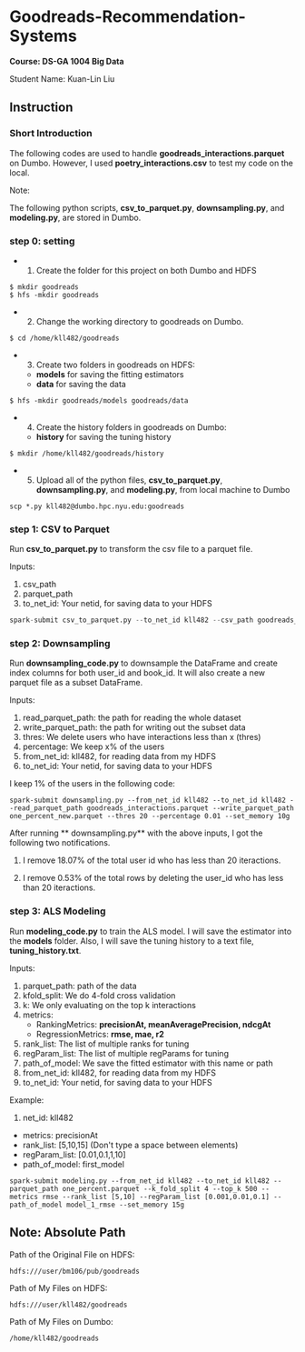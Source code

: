 # Goodreads-Recommendation-Systems

**Course: DS-GA 1004 Big Data**

Student Name: Kuan-Lin Liu

## Instruction

### Short Introduction

The following codes are used to handle **goodreads\_interactions.parquet** on Dumbo. However, I used **poetry\_interactions.csv** to test my code on the local.

Note:

The following python scripts, **csv\_to\_parquet.py**, **downsampling.py**, and **modeling.py**, are stored in Dumbo.

### step 0: setting

- 1. Create the folder for this project on both Dumbo and HDFS

```
$ mkdir goodreads
$ hfs -mkdir goodreads
```

- 2. Change the working directory to goodreads on Dumbo.

```
$ cd /home/kll482/goodreads
```

- 3. Create two folders in goodreads on HDFS:
 
	- **models** for saving the fitting estimators
	- **data** for saving the data

```
$ hfs -mkdir goodreads/models goodreads/data
```

- 4. Create the history folders in goodreads on Dumbo:

	- **history** for saving the tuning history

```
$ mkdir /home/kll482/goodreads/history
```

- 5. Upload all of the python files, **csv\_to\_parquet.py**, **downsampling.py**, and **modeling.py**, from local machine to Dumbo

```
scp *.py kll482@dumbo.hpc.nyu.edu:goodreads
```

### step 1: CSV to Parquet

Run **csv\_to\_parquet.py** to transform the csv file to a parquet file.

Inputs:

1. csv\_path
2. parquet\_path
3. to\_net\_id: Your netid, for saving data to your HDFS

```python
spark-submit csv_to_parquet.py --to_net_id kll482 --csv_path goodreads_interactions.csv --parquet_path goodreads_interactions.parquet --set_memory 10g
```

### step 2: Downsampling

Run **downsampling\_code.py** to downsample the DataFrame and create index columns for both user\_id and book\_id. It will also create a new parquet file as a subset DataFrame.

Inputs:

1. read\_parquet\_path: the path for reading the whole dataset
2. write\_parquet\_path: the path for writing out the subset data
3. thres: We delete users who have interactions less than x (thres)
4. percentage: We keep x% of the users
5. from\_net\_id: kll482, for reading data from my HDFS
6. to\_net\_id: Your netid, for saving data to your HDFS

I keep 1% of the users in the following code:

``` 
spark-submit downsampling.py --from_net_id kll482 --to_net_id kll482 --read_parquet_path goodreads_interactions.parquet --write_parquet_path one_percent_new.parquet --thres 20 --percentage 0.01 --set_memory 10g
```

After running ** downsampling.py** with the above inputs, I got the following two notifications.

1. I remove 18.07% of the total user id who has less than 20 iteractions.

2. I remove 0.53% of the total rows by deleting the user_id who has less than 20 iteractions.

### step 3: ALS Modeling

Run **modeling_code.py** to train the ALS model. I will save the estimator into the **models** folder. Also, I will save the tuning history to a text file, **tuning_history.txt**.

Inputs:

1. parquet_path: path of the data
2. kfold_split: We do 4-fold cross validation 
2. k: We only evaluating on the top k interactions
3. metrics: 
	- RankingMetrics: **precisionAt, meanAveragePrecision, ndcgAt**
	- RegressionMetrics: **rmse, mae, r2**
4. rank_list: The list of multiple ranks for tuning
5. regParam\_list: The list of multiple regParams for tuning
6. path\_of\_model: We save the fitted estimator with this name or path
7. from\_net\_id: kll482, for reading data from my HDFS
8. to\_net\_id: Your netid, for saving data to your HDFS

Example:

1. net_id: kll482
- metrics: precisionAt
- rank_list: [5,10,15] \(Don't type a space between elements\)
- regParam_list: [0.01,0.1,1,10]
- path\_of\_model: first_model

```
spark-submit modeling.py --from_net_id kll482 --to_net_id kll482 --parquet_path one_percent.parquet --k_fold_split 4 --top_k 500 --metrics rmse --rank_list [5,10] --regParam_list [0.001,0.01,0.1] --path_of_model model_1_rmse --set_memory 15g
```

## Note: Absolute Path

Path of the Original File on HDFS:

	hdfs:///user/bm106/pub/goodreads

Path of My Files on HDFS:

	hdfs:///user/kll482/goodreads
	
Path of My Files on Dumbo:

	/home/kll482/goodreads
